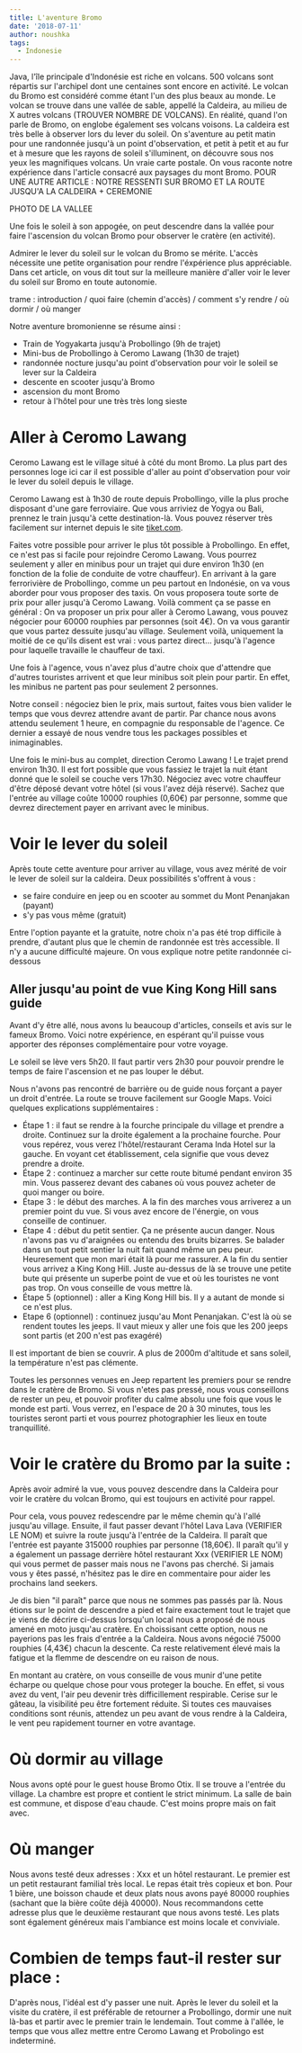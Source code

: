 ```yaml
---
title: L'aventure Bromo
date: '2018-07-11'
author: noushka
tags:
  - Indonesie
---
```


Java, l'île principale d'Indonésie est riche en volcans. 500 volcans sont répartis sur l'archipel dont une centaines sont encore en activité. Le volcan du Bromo est considéré comme étant l'un des plus beaux au monde.
Le volcan se trouve dans une vallée de sable, appellé la Caldeira, au milieu de X autres volcans (TROUVER NOMBRE DE VOLCANS). En réalité, quand l'on parle de Bromo, on englobe également ses volcans voisons. La caldeira est très belle à observer lors du lever du soleil. On s'aventure au petit matin pour une randonnée jusqu'à un point d'observation, et petit à petit et au fur et à mesure que les rayons de soleil s'illuminent, on découvre sous nos yeux les magnifiques volcans. Un vraie carte postale. On vous raconte notre expérience dans l'article consacré aux paysages du mont Bromo. POUR UNE AUTRE ARTICLE : NOTRE RESSENTI SUR BROMO ET LA ROUTE JUSQU'A LA CALDEIRA + CEREMONIE

PHOTO DE LA VALLEE

Une fois le soleil à son appogée, on peut descendre dans la vallée pour faire l'ascension du volcan Bromo pour observer le cratère (en activité).

Admirer le lever du soleil sur le volcan du Bromo se mérite. L'accès nécessite une petite organisation pour rendre l'éxpérience plus appréciable. Dans cet article, on vous dit tout sur la meilleure manière d'aller voir le lever du soleil sur Bromo en toute autonomie.

trame :
introduction / quoi faire (chemin d'accès) / comment s'y rendre / où dormir / où manger

Notre aventure bromonienne se résume ainsi :

- Train de Yogyakarta jusqu'à Probollingo (9h de trajet)
- Mini-bus de Probollingo à Ceromo Lawang (1h30 de trajet)
- randonnée nocture jusqu'au point d'observation pour voir le soleil se lever sur la Caldeira
- descente en scooter jusqu'à Bromo
- ascension du mont Bromo
- retour à l'hôtel pour une très très long sieste

# Aller à Ceromo Lawang

Ceromo Lawang est le village situé à côté du mont Bromo. La plus part des personnes loge ici car il est possible d'aller au point d'observation pour voir le lever du soleil depuis le village.

Ceromo Lawang est à 1h30 de route depuis Probollingo, ville la plus proche disposant d'une gare ferroviaire.
Que vous arriviez de Yogya ou Bali, prennez le train jusqu'à cette destination-là. Vous pouvez réserver très facilement sur internet depuis le site [tiket.com](tiket.com).

Faites votre possible pour arriver le plus tôt possible à Probollingo. En effet, ce n'est pas si facile pour rejoindre Ceromo Lawang. Vous pourrez seulement y aller en minibus pour un trajet qui dure environ 1h30 (en fonction de la folie de conduite de votre chauffeur).
En arrivant à la gare ferrorivière de Probollingo, comme un peu partout en Indonésie, on va vous aborder pour vous proposer des taxis. On vous proposera toute sorte de prix pour aller jusqu'à Ceromo Lawang. Voilà comment ça se passe en général :
On va proposer un prix pour aller à Ceromo Lawang, vous pouvez négocier pour 60000 rouphies par personnes (soit 4€). On va vous garantir que vous partez dessuite jusqu'au village. Seulement voilà, uniquement la moitié de ce qu'ils disent est vrai : vous partez direct... jusqu'à l'agence pour laquelle travaille le chauffeur de taxi.

Une fois à l'agence, vous n'avez plus d'autre choix que d'attendre que d'autres touristes arrivent et que leur minibus soit plein pour partir. En effet, les minibus ne partent pas pour seulement 2 personnes.

Notre conseil : négociez bien le prix, mais surtout, faites vous bien valider le temps que vous devrez attendre avant de partir. Par chance nous avons attendu seulement 1 heure, en compagnie du responsable de l'agence. Ce dernier a essayé de nous vendre tous les packages possibles et inimaginables.

Une fois le mini-bus au complet, direction Ceromo Lawang ! Le trajet prend environ 1h30. Il est fort possible que vous fassiez le trajet la nuit étant donné que le soleil se couche vers 17h30. Négociez avec votre chauffeur d'être déposé devant votre hôtel (si vous l'avez déjà réservé). Sachez que l'entrée au village coûte 10000 rouphies (0,60€) par personne, somme que devrez directement payer en arrivant avec le minibus.

# Voir le lever du soleil

Après toute cette aventure pour arriver au village, vous avez mérité de voir le lever de soleil sur la caldeira. Deux possibilités s'offrent à vous :

- se faire conduire en jeep ou en scooter au sommet du Mont Penanjakan (payant)
- s'y pas vous même (gratuit)

Entre l'option payante et la gratuite, notre choix n'a pas été trop difficile à prendre, d'autant plus que le chemin de randonnée est très accessible. Il n'y a aucune difficulté majeure. On vous explique notre petite randonnée ci-dessous

## Aller jusqu'au point de vue King Kong Hill sans guide

Avant d'y être allé, nous avons lu beaucoup d'articles, conseils et avis sur le fameux Bromo. Voici notre expérience, en espérant qu'il puisse vous apporter des réponses complémentaire pour votre voyage.

Le soleil se lève vers 5h20. Il faut partir vers 2h30 pour pouvoir prendre le temps de faire l'ascension et ne pas louper le début.

Nous n'avons pas rencontré de barrière ou de guide nous forçant a payer un droit d'entrée. La route se trouve facilement sur Google Maps. Voici quelques explications supplémentaires :

- Étape 1 : il faut se rendre à la fourche principale du village et prendre a droite. Continuez sur la droite également a la prochaine fourche. Pour vous repérez, vous verez l'hôtel/restaurant Cerama Inda Hotel sur la gauche. En voyant cet établissement, cela signifie que vous devez prendre a droite.
- Étape 2 : continuez a marcher sur cette route bitumé pendant environ 35 min. Vous passerez devant des cabanes où vous pouvez acheter de quoi manger ou boire.
- Étape 3 : le début des marches. A la fin des marches vous arriverez a un premier point du vue. Si vous avez encore de l'énergie, on vous conseille de continuer.
- Étape 4 : début du petit sentier. Ça ne présente aucun danger. Nous n'avons pas vu d'araignées ou entendu des bruits bizarres. Se balader dans un tout petit sentier la nuit fait quand même un peu peur. Heuresement que mon mari était là pour me rassurer. A la fin du sentier vous arrivez a King Kong Hill. Juste au-dessus de là se trouve une petite bute qui présente un superbe point de vue et où les touristes ne vont pas trop. On vous conseille de vous mettre là.
- Étape 5 (optionnel) : aller a King Kong Hill bis. Il y a autant de monde si ce n'est plus.
- Etape 6 (optionnel) : continuez jusqu'au Mont Penanjakan. C'est là où se rendent toutes les jeeps. Il vaut mieux y aller une fois que les 200 jeeps sont partis (et 200 n'est pas exagéré)

Il est important de bien se couvrir. A plus de 2000m d'altitude et sans soleil, la température n'est pas clémente.

Toutes les personnes venues en Jeep repartent les premiers pour se rendre dans le cratère de Bromo. Si vous n'etes pas pressé, nous vous conseillons de rester un peu, et pouvoir profiter du calme absolu une fois que vous le monde est parti. Vous verrez, en l'espace de 20 à 30 minutes, tous les touristes seront parti et vous pourrez photographier les lieux en toute tranquillité.

# Voir le cratère du Bromo par la suite :

Après avoir admiré la vue, vous pouvez descendre dans la Caldeira pour voir le cratère du volcan Bromo, qui est toujours en activité pour rappel. 

Pour cela, vous pouvez redescendre par le même chemin qu'à l'allé jusqu'au village. Ensuite, il faut passer devant l'hôtel Lava Lava (VERIFIER LE NOM) et suivre la route jusqu'à l'entrée de la Caldeira. Il paraît que l'entrée est payante 315000 rouphies par personne (18,60€). Il paraît qu'il y a également un passage derrière hôtel restaurant Xxx (VERIFIER LE NOM) qui vous permet de passer mais nous ne l'avons pas cherché. Si jamais vous y êtes passé, n'hésitez pas le dire en commentaire pour aider les prochains land seekers.

Je dis bien "il paraît" parce que nous ne sommes pas passés par là. Nous étions sur le point de descendre a pied et faire exactement tout le trajet que je viens de décrire ci-dessus lorsqu'un local nous a proposé de nous amené en moto jusqu'au cratère. En choissisant cette option, nous ne payerions pas les frais d'entrée a la Caldeira. Nous avons négocié 75000 rouphies (4,43€) chacun la descente. Ca reste relativement élevé mais la fatigue et la flemme de descendre on eu raison de nous.

En montant au cratère, on vous conseille de vous munir d'une petite écharpe ou quelque chose pour vous proteger la bouche. En effet, si vous avez du vent, l'air peu devenir très difficillement respirable. Cerise sur le gâteau, la visibilité peu être fortement réduite. Si toutes ces mauvaises conditions sont réunis, attendez un peu avant de vous rendre à la Caldeira, le vent peu rapidement tourner en votre avantage.

# Où dormir au village

Nous avons opté pour le guest house Bromo Otix. Il se trouve a l'entrée du village. La chambre est propre et contient le strict minimum. La salle de bain est commune, et dispose d'eau chaude. C'est moins propre mais on fait avec.

# Où manger

Nous avons testé deux adresses : Xxx et un hôtel restaurant. Le premier est un petit restaurant familial très local. Le repas était très copieux et bon. Pour 1 bière, une boisson chaude et deux plats nous avons payé 80000 rouphies (sachant que la bière coûte déjà 40000). Nous recommandons cette adresse plus que le deuxième restaurant que nous avons testé. Les plats sont également généreux mais l'ambiance est moins locale et conviviale.

# Combien de temps faut-il rester sur place :

D'après nous, l'idéal est d'y passer une nuit. Après le lever du soleil et la visite du cratère, il est préférable de retourner a Probollingo, dormir une nuit là-bas et partir avec le premier train le lendemain.
Tout comme à l'allée, le temps que vous allez mettre entre Ceromo Lawang et Probolingo est indeterminé. 
